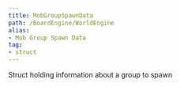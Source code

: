 ```yaml
---
title: MobGroupSpawnData
path: /BoardEngine/WorldEngine
alias: 
- Mob Group Spawn Data
tag: 
- struct
---
```

Struct holding information about a group to spawn  

